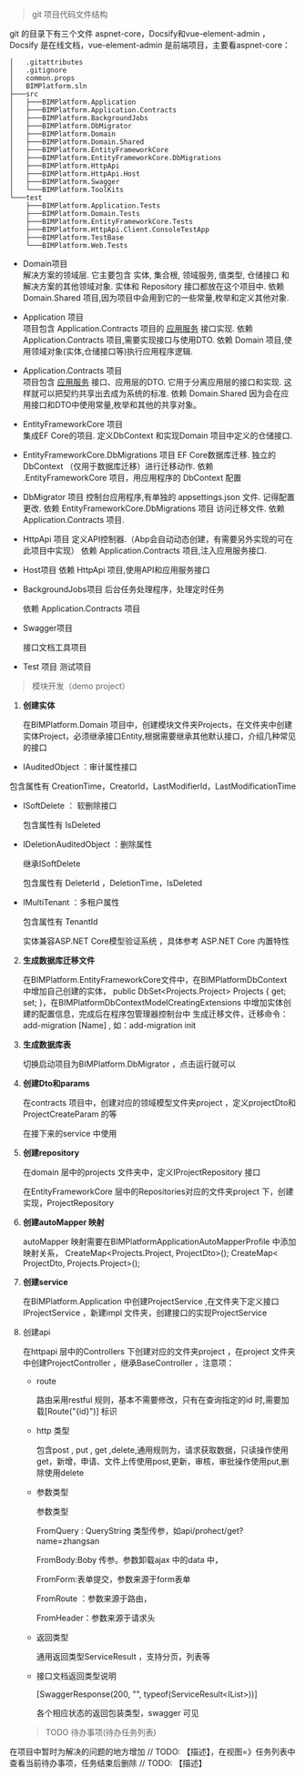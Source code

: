 > git 项目代码文件结构

git  的目录下有三个文件 aspnet-core，Docsify和vue-element-admin ，Docsify 是在线文档，vue-element-admin 是前端项目，主要看aspnet-core：

```
│   .gitattributes
│   .gitignore
│   common.props
│   BIMPlatform.sln
├───src
│   ├───BIMPlatform.Application
│   ├───BIMPlatform.Application.Contracts
│   ├───BIMPlatform.BackgroundJobs
│   ├───BIMPlatform.DbMigrator
│   ├───BIMPlatform.Domain
│   ├───BIMPlatform.Domain.Shared
│   ├───BIMPlatform.EntityFrameworkCore
│   ├───BIMPlatform.EntityFrameworkCore.DbMigrations
│   ├───BIMPlatform.HttpApi
│   ├───BIMPlatform.HttpApi.Host
│   ├───BIMPlatform.Swagger
│   └───BIMPlatform.ToolKits
└───test
    ├───BIMPlatform.Application.Tests
    ├───BIMPlatform.Domain.Tests
    ├───BIMPlatform.EntityFrameworkCore.Tests
    ├───BIMPlatform.HttpApi.Client.ConsoleTestApp
    ├───BIMPlatform.TestBase
    └───BIMPlatform.Web.Tests
```

- Domain项目<br/>
  解决方案的领域层. 它主要包含 实体, 集合根, 领域服务, 值类型, 仓储接口 和解决方案的其他领域对象.
  实体和 Repository 接口都放在这个项目中.
  依赖 Domain.Shared 项目,因为项目中会用到它的一些常量,枚举和定义其他对象.

- Application 项目<br/>
  项目包含 Application.Contracts 项目的 [应用服务](https://docs.abp.io/en/abp/latest/Application-Services) 接口实现.
  依赖 Application.Contracts 项目,需要实现接口与使用DTO.
  依赖 Domain 项目,使用领域对象(实体,仓储接口等)执行应用程序逻辑.

- Application.Contracts 项目<br/>
  项目包含 [应用服务](https://docs.abp.io/en/abp/latest/Application-Services) 接口、应用层的DTO. 它用于分离应用层的接口和实现. 这样就可以把契约共享出去成为系统的标准.
  依赖 Domain.Shared 因为会在应用接口和DTO中使用常量,枚举和其他的共享对象。

- EntityFrameworkCore 项目<br/>
  集成EF Core的项目. 定义DbContext 和实现Domain 项目中定义的仓储接口.

- EntityFrameworkCore.DbMigrations 项目
  EF Core数据库迁移. 独立的 DbContext （仅用于数据库迁移）进行迁移动作.
  依赖 .EntityFrameworkCore 项目，用应用程序的 DbContext 配置

- DbMigrator 项目
  控制台应用程序,有单独的 appsettings.json 文件. 记得配置更改.
  依赖 EntityFrameworkCore.DbMigrations 项目 访问迁移文件.
  依赖 Application.Contracts 项目.

- HttpApi 项目
  定义API控制器.（Abp会自动动态创建，有需要另外实现的可在此项目中实现）
  依赖 Application.Contracts 项目,注入应用服务接口.

- Host项目
  依赖 HttpApi 项目,使用API和应用服务接口

- BackgroundJobs项目
  后台任务处理程序，处理定时任务

  依赖 Application.Contracts 项目

- Swagger项目

  接口文档工具项目

- Test 项目
  测试项目

> 模块开发（demo project）

1.  **创建实体**

    在BIMPlatform.Domain 项目中，创建模块文件夹Projects，在文件夹中创建 实体Project，必须继承接口Entity<Key>,根据需要继承其他默认接口，介绍几种常见的接口

-    IAuditedObject  ：审计属性接口

  包含属性有 CreationTime，CreatorId，LastModifierId，LastModificationTime

- ISoftDelete ： 软删除接口

  包含属性有 IsDeleted

- IDeletionAuditedObject ：删除属性

  继承ISoftDelete 

  包含属性有 DeleterId ，DeletionTime，IsDeleted

- IMultiTenant ：多租户属性

  包含属性有 TenantId

  实体兼容ASP.NET Core模型验证系统 ，具体参考 ASP.NET Core 内置特性

2. **生成数据库迁移文件**

   在BIMPlatform.EntityFrameworkCore文件中，在BIMPlatformDbContext 中增加自己创建的实体， public DbSet<Projects.Project> Projects { get; set; }，在BIMPlatformDbContextModelCreatingExtensions 中增加实体创建的配置信息，完成后在程序包管理器控制台中 生成迁移文件，迁移命令：add-migration [Name] , 如：add-migration init 

3. **生成数据库表**

   切换启动项目为BIMPlatform.DbMigrator ，点击运行就可以
   
4. **创建Dto和params**

   在contracts 项目中，创建对应的领域模型文件夹project ，定义projectDto和ProjectCreateParam 的等

   在接下来的service 中使用

5. **创建repository** 

   在domain 层中的projects 文件夹中，定义IProjectRepository 接口

   在EntityFrameworkCore 层中的Repositories对应的文件夹project 下，创建实现，ProjectRepository

6. **创建autoMapper 映射**

   autoMapper 映射需要在BIMPlatformApplicationAutoMapperProfile 中添加映射关系，  CreateMap<Projects.Project, ProjectDto>(); CreateMap< ProjectDto, Projects.Project>();

7. **创建service**

   在BIMPlatform.Application 中创建ProjectService ,在文件夹下定义接口IProjectService ，新建impl 文件夹，创建接口的实现ProjectService 

8. 创建api

   在httpapi 层中的Controllers 下创建对应的文件夹project ，在project 文件夹中创建ProjectController ，继承BaseController ，注意项：

   - route

     路由采用restful 规则，基本不需要修改，只有在查询指定的id  时,需要加载[Route("{id}")] 标识

   - http 类型

     包含post , put , get ,delete,通用规则为，请求获取数据，只读操作使用get，新增，申请、文件上传使用post,更新，审核，审批操作使用put,删除使用delete

   - 参数类型

     参数类型<br/>

     FromQuery : QueryString 类型传参，如api/prohect/get?name=zhangsan

     FromBody:Boby 传参。参数卸载ajax 中的data 中，

     FromForm:表单提交，参数来源于form表单

     FromRoute ：参数来源于路由，

     FromHeader：参数来源于请求头

   - 返回类型

     通用返回类型ServiceResult ，支持分页，列表等

   - 接口文档返回类型说明

      [SwaggerResponse(200, "", typeof(ServiceResult<IList<ProjectDto>>))]

     各个相应状态的返回包装类型，swagger 可见
   
   > TODO 待办事项(待办任务列表)

在项目中暂时为解决的问题的地方增加 // TODO: 【描述】，在视图=》任务列表中查看当前待办事项，任务结束后删除 // TODO: 【描述】